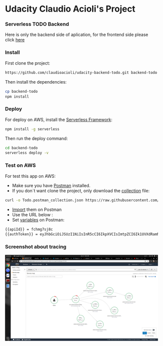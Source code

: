 # Udacity Claudio Acioli's Project
### Serverless TODO Backend

Here is only the backend side of aplication, for the frontend side please click [here]()

### Install

First clone the project:

```bash
https://github.com/claudioacioli/udacity-backend-todo.git backend-todo
```

Then install the dependencies:

```bash
cp backend-todo
npm install
```

### Deploy

For deploy on AWS, install the [Serverless Framework](https://serverless.com/framework/docs/providers/aws/guide/installation/):

```bash
npm install -g serverless
```

Then run the deploy command:

```bash
cd backend-todo
serverless deploy -v
```

### Test on AWS

For test this app on AWS:

- Make sure you have [Postman](https://www.postman.com/downloads/canary) installed.
- If you don`t want clone the project, only download the [collection](https://github.com/claudioacioli/udacity-backend-todo/blob/master/Todo.postman_collection.json) file:

```bash
curl -o Todo.postman_collection.json https://raw.githubusercontent.com/claudioacioli/udacity-backend-todo/master/Todo.postman_collection.json
```

- [Import](https://kb.datamotion.com/?ht_kb=postman-instructions-for-exporting-and-importing) them on Postman
- Use the URL below :
- Set [variables](https://learning.postman.com/docs/postman/variables-and-environments/variables/#defining-variables) on Postman:
```bash
{{apiId}} = fchmg7sj8c
{{authToken}} = eyJhbGciOiJSUzI1NiIsInR5cCI6IkpXVCIsImtpZCI6Ik1UVXdRamN4TWpNeU5EYzFOelF4TWpKRE5UYzNSa0UwUlRZNU56UkZSRFpEUlRoRE9EaEJSQSJ9.eyJpc3MiOiJodHRwczovL3VkYWdyYW0tYWNpb2xpLmF1dGgwLmNvbS8iLCJzdWIiOiJnb29nbGUtb2F1dGgyfDEwOTQ1NTkzODAxNjQyNTY3ODQxMiIsImF1ZCI6InVMQlZzbU94MXJRSVQ0c21TY2pwYjNiNHdUZFZQZVFaIiwiaWF0IjoxNTg1MzA4NDY1LCJleHAiOjE1ODUzNDQ0NjUsImF0X2hhc2giOiI3eDE5WUlDbG5sUWFMazVITWlhQjJBIiwibm9uY2UiOiJzd2F6Y3ZFbE9jN0R3OEZTcXE1SWlzXy4wX1o3bzJqMiJ9.nk6oo-6VgiGx95yb93DtNlP_40PjB5qNN_CcEUs6od-uLddLzbwIEUmfz9RuF9WvoUH1omAeqp0fJoHEqQEW60qXTWfxC7dyP1QicYo0ClhHN7g2pjB0CZSZO6BYpGHrmImXLnOpwAEpjG81JygQk_-zNrt6IbTFNeSJZ7Qa6TNbdrGWZ4ano4AMQdZWZN0TaWv2PSq9cFGx89jBgnc08A6mjVmCiSh7-SIUj6A9ZPFMhyEvXe7tOhuz5u2VPmzeA3HECEGbqBuEWEQUiFS1sb_12yHvZHD5ELCXl0yDd2Dt3DQbhEko0lOCajRwteouqPH1ly9px9jrZ-gG2Pi8Rg
```

### Screenshot about tracing

<img src="https://raw.githubusercontent.com/claudioacioli/udacity-backend-todo/master/screenshots/Screenshot%20from%202020-03-27%2008-42-47.png">
